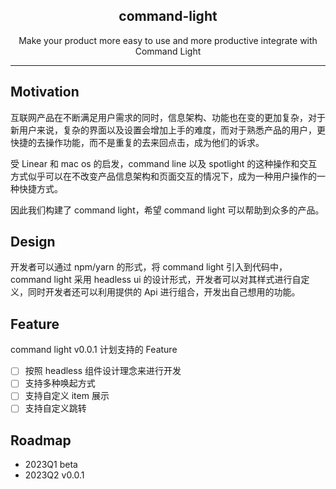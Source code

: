 <h2 align="center">
  command-light
</h2>

<p align="center">
  Make your product more easy to use and more productive integrate with Command Light
</p>

---

## Motivation

互联网产品在不断满足用户需求的同时，信息架构、功能也在变的更加复杂，对于新用户来说，复杂的界面以及设置会增加上手的难度，而对于熟悉产品的用户，更快捷的去操作功能，而不是重复的去来回点击，成为他们的诉求。

受 Linear 和 mac os 的启发，command line 以及 spotlight 的这种操作和交互方式似乎可以在不改变产品信息架构和页面交互的情况下，成为一种用户操作的一种快捷方式。

因此我们构建了 command light，希望 command light 可以帮助到众多的产品。

## Design 

开发者可以通过 npm/yarn 的形式，将 command light 引入到代码中，command light 采用 headless ui 的设计形式，开发者可以对其样式进行自定义，同时开发者还可以利用提供的 Api 进行组合，开发出自己想用的功能。

## Feature

command light v0.0.1 计划支持的 Feature

- [ ] 按照 headless 组件设计理念来进行开发
- [ ] 支持多种唤起方式
- [ ] 支持自定义 item 展示
- [ ] 支持自定义跳转

## Roadmap

- 2023Q1 beta
- 2023Q2 v0.0.1